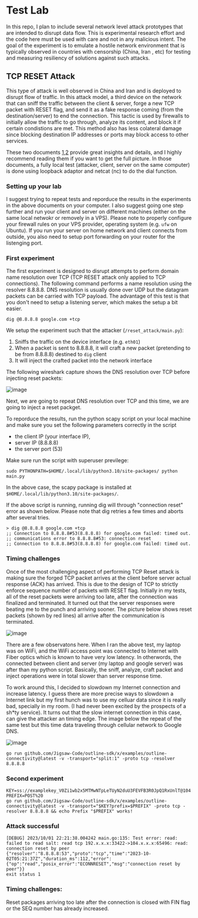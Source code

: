 # Test Lab
In this repo, I plan to include several network level attack prototypes that are intended to disrupt data flow. This is experimental research effort and the code here must be used with care and not in any malicious intent. The goal of the experiment is to emulate a hostile network environment that is typically observed in countries with censorship (China, Iran , etc) for testing and measuring resiliency of solutions against such attacks.

## TCP RESET Attack

This type of attack is well observed in China and Iran and is deployed to disrupt flow of traffic. In this attack model, a third device on the network that can sniff the traffic between the client & server, forge a new TCP packet with RESET flag, and send it as a fake response coming (from the destination/server) to end the connection. This tactic is used by firewalls to initially allow the traffic to go through, analyze its content, and block it if certain condistions are met. This method also has less colateral damage since blocking destination IP addresses or ports may block access to other services. 

These two documents [1](https://robertheaton.com/2020/04/27/how-does-a-tcp-reset-attack-work/),[2](https://squidarth.com/article/networking/2020/05/03/tcp-resets.html) provide great insights and details, and I highly recommend reading them if you want to get the full picture. In those documents, a fully local test (attacker, client, server on the same computer) is done using loopback adaptor and netcat (nc) to do the dial function. 

### Setting up your lab

I suggest trying to repeat tests and reporduce the results in the experiments in the above documents on your computer. I also suggest going one step further and run your client and server on different machines (either on the same local netwokr or removely in a VPS). Please note to properly configure your firewall rules on your VPS provider, operating system (e.g. `ufw` on Ubuntu). If you run your server on home network and client connects from outside, you also need to setup port forwarding on your router for the listenging port.  

### First experiment

The first experiment is designed to disrupt attempts to perform domain name resolution over TCP (TCP RESET attack only applied to TCP connections). The following command performs a name resolution using the resolver 8.8.8.8. DNS resolution is usually done over UDP but the datagram packets can be carried with TCP payload. The advantage of this test is that you don't need to setup a listening server, which makes the setup a bit easier. 

```
dig @8.8.8.8 google.com +tcp
```

We setup the experiment such that the attacker (`/reset_attack/main.py`): 

  1. Sniffs the traffic on the device interface (e.g. `eth01`)
  2. When a packet is sent to 8.8.8.8, it will craft a new packet (pretending to be from 8.8.8.8) destined to `dig` client 
  3. It will inject the crafted packet into the network interface

The following wireshark capture shows the DNS resolution over TCP before injecting reset packets:

![image](https://github.com/amircybersec/testlab/assets/117060873/3da686e6-0ed0-422c-88d4-f7566d7e187a)

Next, we are going to repeat DNS resolution over TCP and this time, we are going to inject a reset packget.

To reporduce the results, run the python scapy script on your local machine and make sure you set the following parameters correctly in the script

 - the client IP (your interface IP),
 - server IP (8.8.8.8)
 - the server port (53)

Make sure run the script with superuser previlege:

```
sudo PYTHONPATH=$HOME/.local/lib/python3.10/site-packages/ python main.py
```

In the above case, the scapy package is installed at `$HOME/.local/lib/python3.10/site-packages/`. 

If the above script is running, running dig will through "connection reset" error as shown below. Please note that dig retries a few times and aborts after several tries.

```
> dig @8.8.8.8 google.com +tcp
;; Connection to 8.8.8.8#53(8.8.8.8) for google.com failed: timed out.
;; communications error to 8.8.8.8#53: connection reset
;; Connection to 8.8.8.8#53(8.8.8.8) for google.com failed: timed out.
```

### Timing challenges

Once of the most challenging aspect of performing TCP Reset attack is making sure the forged TCP packet arrives at the client before server actual response (ACK) has arrived. This is due to the design of TCP to strictly enforce sequence number of packets with RESET flag. Initially in my tests, all of the reset packets were arriving too late, after the connection was finalized and terminated. It turned out that the server responses were beating me to the punch and arriving sooner. The picture below shows reset packets (shown by red lines) all arrive after the communication is terminated. 

![image](https://github.com/amircybersec/testlab/assets/117060873/a432995f-96b0-4d2e-b59f-9e28547fc2e4)

There are a few observatons here. When I ran the above test, my laptop was on WiFi, and the WiFi access point was connected to Internet with Fiber optics which is known to have very low latency. In otherwords, the connected between client and server (my laptop and google server) was after than my python script. Basically, the sniff, analyze, craft packet and inject operations were in total slower than server response time. 

To work around this, I decided to slowdown my Internet connection and increase latency. I guess there are more precise ways to slowdown a Internet link but my first hunch was to use my celluar data since it is really bad, specially in my room. (I had never been excited by the prospects of a sh*ty service). It turns out that the slow internet connection in this case, can give the attacker an timing edge. The image below the repeat of the same test but this time data traveling through cellular network to Google DNS.

![image](https://github.com/amircybersec/testlab/assets/117060873/4e55068d-98d7-43f1-9968-dfa4318cc593)


```
go run github.com/Jigsaw-Code/outline-sdk/x/examples/outline-connectivity@latest -v -transport="split:1" -proto tcp -resolver 8.8.8.8
```

### Second experiment
```
KEY=ss://examplekey_V0Zi1wb2x5MTMwNTpLeTUyN2duU3FEVFB3R0JpQ1RxUnlT@104.x.x.x:65496/
PREFIX=POST%20
go run github.com/Jigsaw-Code/outline-sdk/x/examples/outline-connectivity@latest -v -transport="$KEY?prefix=$PREFIX" -proto tcp -resolver 8.8.8.8 && echo Prefix "$PREFIX" works!
```

### Attack successful
```
[DEBUG] 2023/10/01 22:21:38.004242 main.go:135: Test error: read: failed to read salt: read tcp 192.x.x.x:33422->104.x.x.x:65496: read: connection reset by peer
{"resolver":"8.8.8.8:53","proto":"tcp","time":"2023-10-02T05:21:37Z","duration_ms":112,"error":{"op":"read","posix_error":"ECONNRESET","msg":"connection reset by peer"}}
exit status 1
```

### Timing challenges:

Reset packages arriving too late after the connection is closed with FIN flag or the SEQ number has already increased. 

